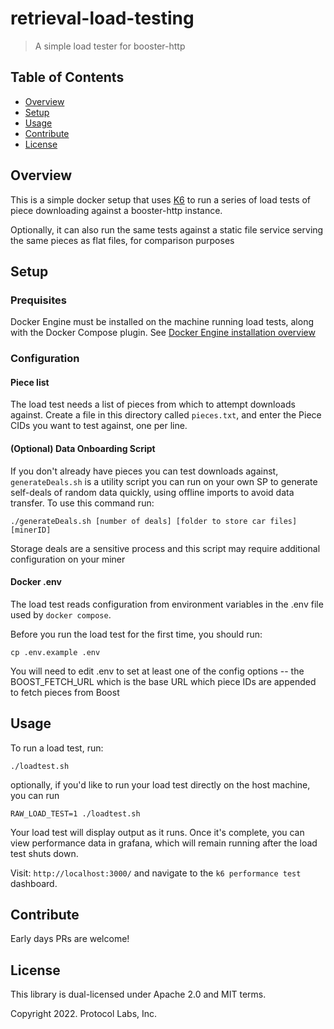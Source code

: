 # retrieval-load-testing

> A simple load tester for booster-http

## Table of Contents

- [Overview](#overview)
- [Setup](#setup)
- [Usage](#usage)
- [Contribute](#contribute)
- [License](#license)

## Overview

This is a simple docker setup that uses [K6](k6.io) to run a series of load tests of piece downloading against a booster-http instance.

Optionally, it can also run the same tests against a static file service serving
the same pieces as flat files, for comparison purposes

## Setup

### Prequisites

Docker Engine must be installed on the machine running load tests, along with the Docker Compose plugin. See [Docker Engine installation overview](https://docs.docker.com/engine/install/)

### Configuration

#### Piece list

The load test needs a list of pieces from which to attempt downloads against. Create a file in this directory called `pieces.txt`, and enter the Piece CIDs you want to test against, one per line.

#### (Optional) Data Onboarding Script

If you don't already have pieces you can test downloads against, `generateDeals.sh` is a utility script you can run on your own SP to generate self-deals of random data quickly, using offline imports to avoid data transfer. To use this
command run:

```
./generateDeals.sh [number of deals] [folder to store car files] [minerID]
```

Storage deals are a sensitive process and this script may require additional configuration on your miner

#### Docker .env

The load test reads configuration from environment variables in the .env file used by `docker compose`.

Before you run the load test for the first time, you should run:

```
cp .env.example .env
```

You will need to edit .env to set at least one of the config options -- the BOOST_FETCH_URL which is the base URL which piece IDs are appended to fetch pieces from Boost

## Usage

To run a load test, run:

```
./loadtest.sh
```

optionally, if you'd like to run your load test directly on the host machine, you can run

```
RAW_LOAD_TEST=1 ./loadtest.sh
```

Your load test will display output as it runs. Once it's complete, you can view
performance data in grafana, which will remain running after the load test shuts down.

Visit: `http://localhost:3000/` and navigate to the `k6 performance test` dashboard.

## Contribute

Early days PRs are welcome!

## License

This library is dual-licensed under Apache 2.0 and MIT terms.

Copyright 2022. Protocol Labs, Inc.
